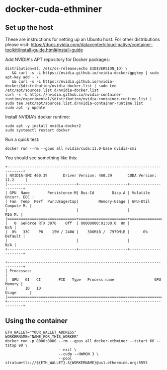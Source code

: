 # docker-cuda-ethminer

## Set up the host

These are instructions for setting up an Ubuntu host. For other distributions please visit: https://docs.nvidia.com/datacenter/cloud-native/container-toolkit/install-guide.html#install-guide

Add NVIDIA's APT repository for Docker packages:
```shell
distribution=$(. /etc/os-release;echo $ID$VERSION_ID) \
   && curl -s -L https://nvidia.github.io/nvidia-docker/gpgkey | sudo apt-key add - \
   && curl -s -L https://nvidia.github.io/nvidia-docker/$distribution/nvidia-docker.list | sudo tee /etc/apt/sources.list.d/nvidia-docker.list
curl -s -L https://nvidia.github.io/nvidia-container-runtime/experimental/$distribution/nvidia-container-runtime.list | sudo tee /etc/apt/sources.list.d/nvidia-container-runtime.list
sudo apt -y update
```

Install NVIDIA's docker runtime:
```shell
sudo apt -y install nvidia-docker2
sudo systemctl restart docker
```

Run a quick test:
```shell
docker run --rm --gpus all nvidia/cuda:11.0-base nvidia-smi
```
You should see something like this:
```shell
+-----------------------------------------------------------------------------+
| NVIDIA-SMI 460.39       Driver Version: 460.39       CUDA Version: 11.2     |
|-------------------------------+----------------------+----------------------+
| GPU  Name        Persistence-M| Bus-Id        Disp.A | Volatile Uncorr. ECC |
| Fan  Temp  Perf  Pwr:Usage/Cap|         Memory-Usage | GPU-Util  Compute M. |
|                               |                      |               MIG M. |
|===============================+======================+======================|
|   0  GeForce RTX 3070    Off  | 00000000:01:00.0  On |                  N/A |
|  0%   33C    P8    15W / 240W |    386MiB /  7979MiB |      0%      Default |
|                               |                      |                  N/A |
+-------------------------------+----------------------+----------------------+
                                                                               
+-----------------------------------------------------------------------------+
| Processes:                                                                  |
|  GPU   GI   CI        PID   Type   Process name                  GPU Memory |
|        ID   ID                                                   Usage      |
|=============================================================================|
+-----------------------------------------------------------------------------+

```

## Using the container

```shell
ETH_WALLET="YOUR_WALLET_ADDRESS"
WORKERNAME="NAME_FOR_THIS_WORKER"
docker run -p 8080:8080 --rm --gpus all docker-ethminer --tstart 60 --tstop 90 \
                        --exit \
                        --cuda --HWMON 3 \
                        --pool stratum+tls://${ETH_WALLET}.${WORKERNAME}@us1.ethermine.org:5555
```

